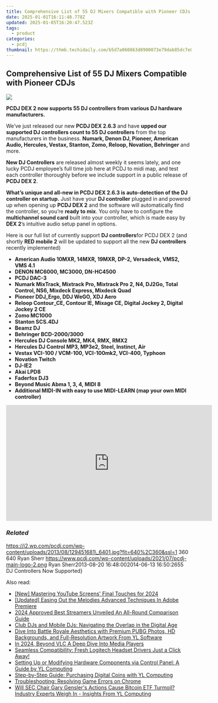 ```yaml
---
title: Comprehensive List of 55 DJ Mixers Compatible with Pioneer CDJs
date: 2025-01-01T16:11:48.778Z
updated: 2025-01-05T16:20:47.523Z
tags:
  - product
categories:
  - pcdj
thumbnail: https://thmb.techidaily.com/b5d7a060863d8900073e79dab85dc7e851c9bee60e59b4a6159a2401dabd161b.jpg
---
```


## Comprehensive List of 55 DJ Mixers Compatible with Pioneer CDJs

[![](https://i2.wp.com/pcdj.com/wp-content/uploads/2013/08/129451681_6401.jpg?resize=640%2C270&ssl=1)](https://i2.wp.com/pcdj.com/wp-content/uploads/2013/08/129451681%5F6401.jpg?fit=640%2C360&ssl=1 "129451681_640")

**PCDJ DEX 2 now supports 55 DJ controllers from various DJ hardware manufacturers.** 

 We’ve just released our new **PCDJ DEX 2.6.3** and have **upped our supported DJ controllers count to 55 DJ controllers** from the top manufacturers in the business. **Numark, Denon DJ, Pioneer, American Audio, Hercules, Vestax, Stanton, Zomo, Reloop, Novation, Behringer** and more. 

**New DJ Controllers** are released almost weekly it seems lately, and one lucky PCDJ employee’s full time job here at PCDJ to midi map, and test each controller thoroughly before we include support in a public release of **PCDJ DEX 2**. 

**What’s unique and all-new in PCDJ DEX 2.6.3 is auto-detection of the DJ controller on startup.** Just have your **DJ controller** plugged in and powered up when opening up **PCDJ DEX 2** and the software will automatically find the controller, so you’re **ready to mix**. You only have to configure the **multichannel sound card** built into your controller, which is made easy by **DEX 2**’s intuitive audio setup panel in options.

 Here is our full list of currently support **DJ controllers**for PCDJ DEX 2 (and shortly **RED mobile 2** will be updated to support all the new **DJ controllers** recently implemented)

* **American Audio 10MXR, 14MXR, 19MXR, DP-2, Versadeck, VMS2, VMS 4.1**
* **DENON MC6000, MC3000, DN-HC4500**
* **PCDJ DAC-3**
* **Numark MixTrack, Mixtrack Pro, Mixtrack Pro 2, N4, DJ2Go, Total Control, NS6, Mixdeck Express, Mixdeck Quad**
* **Pioneer DDJ\_Ergo, DDJ WeGO, XDJ Aero**
* **Reloop Contour\_CE, Contour IE, Mixage CE, Digital Jockey 2, Digital Jockey 2 CE**
* **Zomo MC1000**
* **Stanton SCS.4DJ**
* **Beamz DJ**
* **Behringer BCD-2000/3000**
* **Hercules DJ Console MK2, MK4, RMX, RMX2**
* **Hercules DJ Control MP3, MP3e2, Steel, Instinct, Air**
* **Vestax VCI-100 / VCM-100, VCI-100mk2, VCI-400, Typhoon**
* **Novation Twitch**
* **DJ-IE2**
* **Akai LPD8**
* **Faderfox DJ3**
* **Beyond Music Abma 1, 3, 4, MIDI 8**
* **Additional MIDI-IN with easy to use MIDI-LEARN (map your own MIDI controller)**

<!-- affiliate ads begin -->
<iframe width="560" height="315" src="https://www.youtube.com/embed/sn2STvYRVb8?si=Z-XhJJ1Mc-Em5Kqy" title="YouTube video player" frameborder="0" allow="accelerometer; autoplay; clipboard-write; encrypted-media; gyroscope; picture-in-picture; web-share" referrerpolicy="strict-origin-when-cross-origin" allowfullscreen></iframe>
<!-- affiliate ads end -->

### _Related_

https://i2.wp.com/pcdj.com/wp-content/uploads/2013/08/129451681\_6401.jpg?fit=640%2C360&ssl=1 360 640 Ryan Sherr https://www.pcdj.com/wp-content/uploads/2021/07/pcdj-main-logo-2.png Ryan Sherr2013-08-20 16:48:002014-06-13 16:50:2655 DJ Controllers Now Supported}

<ins class="adsbygoogle"
     style="display:block"
     data-ad-format="autorelaxed"
     data-ad-client="ca-pub-7571918770474297"
     data-ad-slot="1223367746"></ins>

<ins class="adsbygoogle"
     style="display:block"
     data-ad-client="ca-pub-7571918770474297"
     data-ad-slot="8358498916"
     data-ad-format="auto"
     data-full-width-responsive="true"></ins>

<span class="atpl-alsoreadstyle">Also read:</span>
<div><ul>
<li><a href="https://youtube-webster.techidaily.com/astering-youtube-screens-final-touches-for-2024/"><u>[New] Mastering YouTube Screens' Final Touches for 2024</u></a></li>
<li><a href="https://article-knowledge.techidaily.com/updated-easing-out-the-melodies-advanced-techniques-in-adobe-premiere/"><u>[Updated] Easing Out the Melodies Advanced Techniques In Adobe Premiere</u></a></li>
<li><a href="https://extra-tips.techidaily.com/2024-approved-best-streamers-unveiled-an-all-round-comparison-guide/"><u>2024 Approved Best Streamers Unveiled An All-Round Comparison Guide</u></a></li>
<li><a href="https://discover-bits.techidaily.com/club-djs-and-mobile-djs-navigating-the-overlap-in-the-digital-age/"><u>Club DJs and Mobile DJs: Navigating the Overlap in the Digital Age</u></a></li>
<li><a href="https://discover-bits.techidaily.com/dive-into-battle-royale-aesthetics-with-premium-pubg-photos-hd-backgrounds-and-full-resolution-artwork-from-yl-software/"><u>Dive Into Battle Royale Aesthetics with Premium PUBG Photos, HD Backgrounds, and Full-Resolution Artwork From YL Software</u></a></li>
<li><a href="https://fox-hovers.techidaily.com/in-2024-beyond-vlc-a-deep-dive-into-media-players/"><u>In 2024, Beyond VLC A Deep Dive Into Media Players</u></a></li>
<li><a href="https://hardware-help.techidaily.com/seamless-compatibility-fresh-logitech-headset-drivers-just-a-click-away/"><u>Seamless Compatibility: Fresh Logitech Headset Drivers Just a Click Away!</u></a></li>
<li><a href="https://discover-bits.techidaily.com/setting-up-or-modifying-hardware-components-via-control-panel-a-guide-by-yl-computing/"><u>Setting Up or Modifying Hardware Components via Control Panel: A Guide by YL Computing</u></a></li>
<li><a href="https://discover-bits.techidaily.com/step-by-step-guide-purchasing-digital-coins-with-yl-computing/"><u>Step-by-Step Guide: Purchasing Digital Coins with YL Computing</u></a></li>
<li><a href="https://games-able.techidaily.com/troubleshooting-resolving-game-errors-on-chrome/"><u>Troubleshooting: Resolving Game Errors on Chrome</u></a></li>
<li><a href="https://discover-bits.techidaily.com/will-sec-chair-gary-genslers-actions-cause-bitcoin-etf-turmoil-industry-experts-weigh-in-insights-from-yl-computing/"><u>Will SEC Chair Gary Gensler's Actions Cause Bitcoin ETF Turmoil? Industry Experts Weigh In - Insights From YL Computing</u></a></li>
</ul></div>

